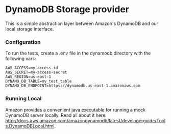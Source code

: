 # DynamoDB Storage provider
This is a simple abstraction layer between Amazon's DynamoDB and our local storage interface.

### Configuration
To run the tests, create a .env file in the dynamodb directory with the following vars:

```
AWS_ACCESS=my-access-id
AWS_SECRET=my-access-secret
AWS_REGION=us-east-1
DYNAMO_DB_TABLE=my_test_table
DYNAMO_DB_ENDPOINT=https://dynamodb.us-east-1.amazonaws.com
```

### Running Local
Amazon provides a convenient java executable for running a mock DynamoDB server locally. Read all
about it here:
http://docs.aws.amazon.com/amazondynamodb/latest/developerguide/Tools.DynamoDBLocal.html.
